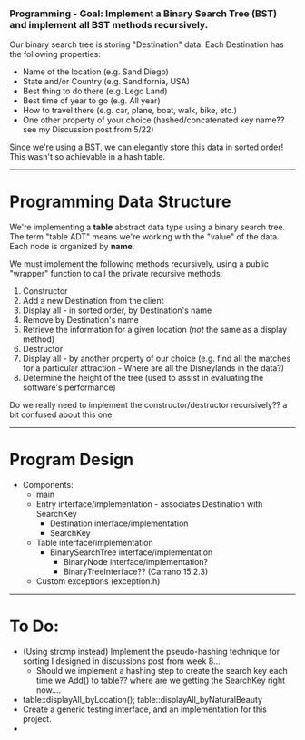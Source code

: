 ### Programming - Goal: Implement a Binary Search Tree (BST) and implement all BST methods recursively.
Our binary search tree is storing "Destination" data. Each Destination has the following properties:
* Name of the location (e.g. Sand Diego)
* State and/or Country (e.g. Sandifornia, USA)
* Best thing to do there (e.g. Lego Land)
* Best time of year to go (e.g. All year)
* How to travel there (e.g. car, plane, boat, walk, bike, etc.)
* One other property of your choice (hashed/concatenated key name?? see my Discussion post from 5/22)

Since we're using a BST, we can elegantly store this data in sorted order! This wasn't so achievable in a hash table.

***
# Programming Data Structure
We're implementing a **table** abstract data type using a binary search tree. The term "table ADT" means we're working with the "value" of the data. Each node is organized by **name**.

We must implement the following methods recursively, using a public "wrapper" function to call the private recursive methods:
1. Constructor
2. Add a new Destination from the client
3. Display all - in sorted order, by Destination's name 
4. Remove by Destination's name 
5. Retrieve the information for a given location (*not* the same as a display method)
6. Destructor
7. Display all - by another property of our choice (e.g. find all the matches for a particular attraction - Where are all the Disneylands in the data?)
8. Determine the height of the tree (used to assist in evaluating the software's performance)

Do we really need to implement the constructor/destructor recursively?? a bit confused about this one


***
# Program Design
* Components:
  * main
  * Entry interface/implementation - associates Destination with SearchKey
    * Destination interface/implementation
    * SearchKey
  * Table interface/implementation
    * BinarySearchTree interface/implementation
      * BinaryNode interface/implementation?
      * BinaryTreeInterface?? (Carrano 15.2.3)
  * Custom exceptions (exception.h)

*** 

# To Do:
* (Using strcmp instead) Implement the pseudo-hashing technique for sorting I designed in discussions post from week 8...
  * Should we implement a hashing step to create the search key each time we Add() to table?? where are we getting the SearchKey right now....
* table::displayAll_byLocation(); table::displayAll_byNaturalBeauty
* Create a generic testing interface, and an implementation for this project.
* 